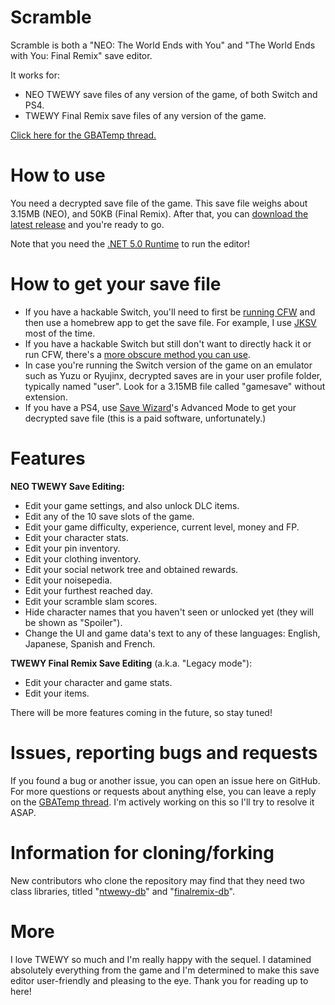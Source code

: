 # Scramble
Scramble is both a "NEO: The World Ends with You" and "The World Ends with You: Final Remix" save editor.

It works for:
- NEO TWEWY save files of any version of the game, of both Switch and PS4.
- TWEWY Final Remix save files of any version of the game.

[Click here for the GBATemp thread.](https://gbatemp.net/threads/scramble-neo-the-world-ends-with-you-save-editor.591780/)

# How to use
You need a decrypted save file of the game. This save file weighs about 3.15MB (NEO), and 50KB (Final Remix).
After that, you can [download the latest release](https://github.com/supremetakoyaki/Scramble/releases/) and you're ready to go.

Note that you need the [.NET 5.0 Runtime](https://dotnet.microsoft.com/download/dotnet/5.0/runtime) to run the editor! 

# How to get your save file
- If you have a hackable Switch, you'll need to first be [running CFW](https://switch.homebrew.guide/) and then use a homebrew app to get the save file. For example, I use [JKSV](https://github.com/J-D-K/JKSV/releases/) most of the time. 
- If you have a hackable Switch but still don't want to directly hack it or run CFW, there's a [more obscure method you can use](https://gbatemp.net/threads/edit-ofw-clean-switch-save-data-from-nand-backup-restoring-via-fusee-gelee-payloads.541081/).
- In case you're running the Switch version of the game on an emulator such as Yuzu or Ryujinx, decrypted saves are in your user profile folder, typically named "user". Look for a 3.15MB file called "gamesave" without extension.
- If you have a PS4, use [Save Wizard](https://www.savewizard.net/)'s Advanced Mode to get your decrypted save file (this is a paid software, unfortunately.)

# Features
**NEO TWEWY Save Editing:**
- Edit your game settings, and also unlock DLC items.
- Edit any of the 10 save slots of the game.
- Edit your game difficulty, experience, current level, money and FP.
- Edit your character stats.
- Edit your pin inventory.
- Edit your clothing inventory.
- Edit your social network tree and obtained rewards.
- Edit your noisepedia.
- Edit your furthest reached day.
- Edit your scramble slam scores.
- Hide character names that you haven't seen or unlocked yet (they will be shown as "Spoiler").
- Change the UI and game data's text to any of these languages: English, Japanese, Spanish and French.

**TWEWY Final Remix Save Editing** (a.k.a. "Legacy mode"):
- Edit your character and game stats.
- Edit your items.

There will be more features coming in the future, so stay tuned!

# Issues, reporting bugs and requests
If you found a bug or another issue, you can open an issue here on GitHub. For more questions or requests about anything else, you can leave a reply on the [GBATemp thread](https://gbatemp.net/threads/scramble-neo-the-world-ends-with-you-save-editor.591780/). I'm actively working on this so I'll try to resolve it ASAP.

# Information for cloning/forking

New contributors who clone the repository may find that they need two class libraries, titled "[ntwewy-db](https://github.com/supremetakoyaki/ntwewy-db/releases/)" and "[finalremix-db](https://github.com/supremetakoyaki/finalremix-db/releases/)".

# More

I love TWEWY so much and I'm really happy with the sequel. I datamined absolutely everything from the game and I'm determined to make this save editor user-friendly and pleasing to the eye.
Thank you for reading up to here!
